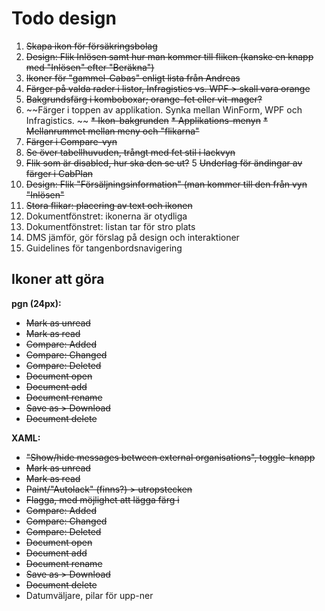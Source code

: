 # Todo design

1. ~~Skapa ikon för försäkringsbolag~~
2. ~~Design: Flik Inlösen samt hur man kommer till fliken (kanske en knapp med "Inlösen" efter "Beräkna")~~
3. ~~Ikoner för "gammel-Cabas" enligt lista från Andreas~~
4. ~~Färger på valda rader i listor, Infragistics vs. WPF > skall vara orange~~
5. ~~Bakgrundsfärg i komboboxar; orange-fet eller vit-mager?~~
6. ~~Färger i toppen av applikation. Synka mellan WinForm, WPF och Infragistics. ~~
  ~~* Ikon-bakgrunden~~
	~~* Applikations-menyn~~
	~~* Mellanrummet mellan meny och "flikarna"~~
7. ~~Färger i Compare-vyn~~
8. ~~Se över tabellhuvuden, trångt med fet stil i lackvyn~~
9. ~~Flik som är disabled, hur ska den se ut?~~
5  ~~Underlag för ändingar av färger i CabPlan~~
4. ~~Design: Flik "Försäljningsinformation" (man kommer till den från vyn "Inlösen"~~
6. ~~Stora flikar: placering av text och ikonen~~
7. Dokumentfönstret: ikonerna är otydliga
8. Dokumentfönstret: listan tar för stro plats
9. DMS jämför, gör förslag på design och interaktioner
7. Guidelines för tangenbordsnavigering

## Ikoner att göra

**pgn (24px):**

* ~~Mark as unread~~
* ~~Mark as read~~
* ~~Compare: Added~~
* ~~Compare: Changed~~
* ~~Compare: Deleted~~
* ~~Document open~~
* ~~Document add~~
* ~~Document rename~~
* ~~Save as > Download~~
* ~~Document delete~~

**XAML:**

* ~~"Show/hide messages between external organisations", toggle-knapp~~
* ~~Mark as unread~~
* ~~Mark as read~~
* ~~Paint/"Autolack" (finns?) > utropstecken~~
* ~~Flagga, med möjlighet att lägga färg i~~
* ~~Compare: Added~~
* ~~Compare: Changed~~
* ~~Compare: Deleted~~
* ~~Document open~~
* ~~Document add~~
* ~~Document rename~~
* ~~Save as > Download~~
* ~~Document delete~~
* Datumväljare, pilar för upp-ner
